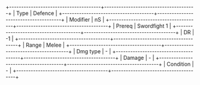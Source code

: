 +--------------------------------------+--------------------------------------+
| Type                                 | Defence                              |
+--------------------------------------+--------------------------------------+
| Modifier                             | nS                               |
+--------------------------------------+--------------------------------------+
| Prereq                               | Swordfight 1                         |
+--------------------------------------+--------------------------------------+
| DR                                   | -1                                   |
+--------------------------------------+--------------------------------------+
| Range                                | Melee                                |
+--------------------------------------+--------------------------------------+
| Dmg type                             | -                                    |
+--------------------------------------+--------------------------------------+
| Damage                               | *-*                                  |
+--------------------------------------+--------------------------------------+
| Condition                            | -                                    |
+--------------------------------------+--------------------------------------+

